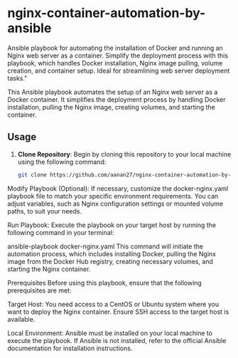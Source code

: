 # nginx-container-automation-by-ansible
Ansible playbook for automating the installation of Docker and running an Nginx web server as a container. Simplify the deployment process with this playbook, which handles Docker installation, Nginx image pulling, volume creation, and container setup. Ideal for streamlining web server deployment tasks."


This Ansible playbook automates the setup of an Nginx web server as a Docker container. It simplifies the deployment process by handling Docker installation, pulling the Nginx image, creating volumes, and starting the container.

## Usage

1. **Clone Repository**: Begin by cloning this repository to your local machine using the following command:
   ```bash
   git clone https://github.com/aanan27/nginx-container-automation-by-ansible.git

Modify Playbook (Optional): If necessary, customize the docker-nginx.yaml playbook file to match your specific environment requirements. You can adjust variables, such as Nginx configuration settings or mounted volume paths, to suit your needs.

Run Playbook: Execute the playbook on your target host by running the following command in your terminal:


ansible-playbook docker-nginx.yaml
This command will initiate the automation process, which includes installing Docker, pulling the Nginx image from the Docker Hub registry, creating necessary volumes, and starting the Nginx container.

Prerequisites
Before using this playbook, ensure that the following prerequisites are met:

Target Host: You need access to a CentOS or Ubuntu system where you want to deploy the Nginx container. Ensure SSH access to the target host is available.

Local Environment: Ansible must be installed on your local machine to execute the playbook. If Ansible is not installed, refer to the official Ansible documentation for installation instructions.

